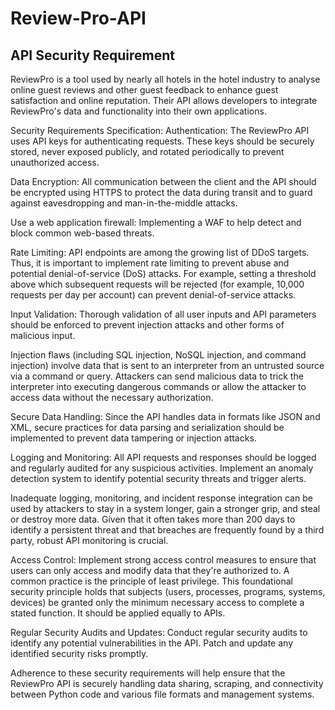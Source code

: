 # Review-Pro-API
## API Security Requirement

 
ReviewPro is a tool used by nearly all hotels in the hotel industry to analyse online guest reviews and other guest feedback to enhance guest satisfaction and online reputation. Their API allows developers to integrate ReviewPro's data and functionality into their own applications.
 
Security Requirements Specification:
 Authentication: The ReviewPro API uses API keys for authenticating requests. These keys should be securely stored, never exposed publicly, and rotated periodically to prevent unauthorized access.

 Data Encryption: All communication between the client and the API should be encrypted using HTTPS to protect the data during transit and to guard against eavesdropping and man-in-the-middle attacks.

 Use a web application firewall: Implementing a WAF to help detect and block common web-based threats.

Rate Limiting: API endpoints are among the growing list of DDoS targets. Thus, it is important to implement rate limiting to prevent abuse and potential denial-of-service (DoS) attacks. For example, setting a threshold above which subsequent requests will be rejected (for example, 10,000 requests per day per account) can prevent denial-of-service attacks.

Input Validation: Thorough validation of all user inputs and API parameters should be enforced to prevent injection attacks and other forms of malicious input.

Injection flaws (including SQL injection, NoSQL injection, and command injection) involve data that is sent to an interpreter from an untrusted source via a command or query. Attackers can send malicious data to trick the interpreter into executing dangerous commands or allow the attacker to access data without the necessary authorization.

Secure Data Handling: Since the API handles data in formats like JSON and XML, secure practices for data parsing and serialization should be implemented to prevent data tampering or injection attacks.

 Logging and Monitoring: All API requests and responses should be logged and regularly audited for any suspicious activities. Implement an anomaly detection system to identify potential security threats and trigger alerts.

Inadequate logging, monitoring, and incident response integration can be used by attackers to stay in a system longer, gain a stronger grip, and steal or destroy more data. Given that it often takes more than 200 days to identify a persistent threat and that breaches are frequently found by a third party, robust API monitoring is crucial.

 Access Control: Implement strong access control measures to ensure that users can only access and modify data that they're authorized to. A common practice is the principle of least privilege. This foundational security principle holds that subjects (users, processes, programs, systems, devices) be granted only the minimum necessary access to complete a stated function. It should be applied equally to APIs.

 Regular Security Audits and Updates: Conduct regular security audits to identify any potential vulnerabilities in the API. Patch and update any identified security risks promptly.
 
Adherence to these security requirements will help ensure that the ReviewPro API is securely handling data sharing, scraping, and connectivity between Python code and various file formats and management systems.


